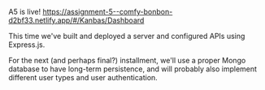 A5 is live! https://assignment-5--comfy-bonbon-d2bf33.netlify.app/#/Kanbas/Dashboard

This time we've built and deployed a server and configured APIs using Express.js. 

For the next (and perhaps final?) installment, we'll use a proper Mongo database to have long-term persistence, and will probably also implement different user types and user authentication. 
